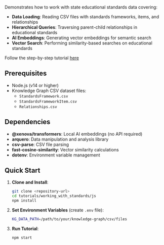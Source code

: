 Demonstrates how to work with state educational standards data covering:
- **Data Loading**: Reading CSV files with standards frameworks, items, and relationships
- **Hierarchical Queries**: Traversing parent-child relationships in educational standards
- **AI Embeddings**: Generating vector embeddings for semantic search
- **Vector Search**: Performing similarity-based searches on educational standards

Follow the step-by-step tutorial [here](https://docs.learningcommons.org/knowledge-graph/getting-started/tutorials/working-with-state-standards)

## Prerequisites

- Node.js (v14 or higher)
- Knowledge Graph CSV dataset files:
  - `StandardsFramework.csv`
  - `StandardsFrameworkItem.csv`
  - `Relationships.csv`

## Dependencies

- **@xenova/transformers**: Local AI embeddings (no API required)
- **arquero**: Data manipulation and analysis library
- **csv-parse**: CSV file parsing
- **fast-cosine-similarity**: Vector similarity calculations
- **dotenv**: Environment variable management

## Quick Start

1. **Clone and Install**:
   ```bash
   git clone <repository-url>
   cd tutorials/working_with_standards/js
   npm install
   ```

2. **Set Environment Variables** (create `.env` file):
   ```bash
   KG_DATA_PATH=/path/to/your/knowledge-graph/csv/files
   ```

3. **Run Tutorial**:
   ```bash
   npm start
   ```
